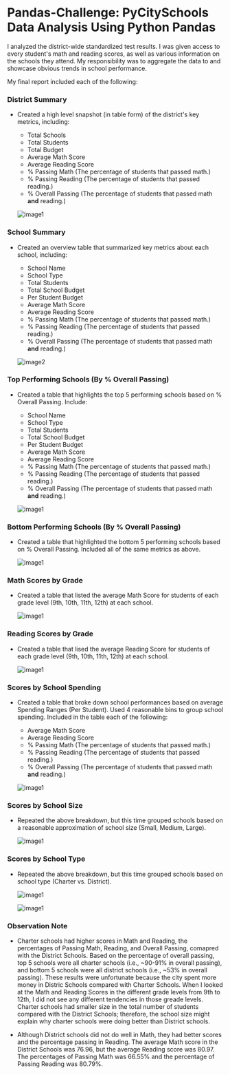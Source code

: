 # Pandas-Challenge: PyCitySchools Data Analysis Using Python Pandas

I analyzed the district-wide standardized test results. I was given access to every student's math and reading scores, as well as various information on the schools they attend. My responsibility was to aggregate the data to and showcase obvious trends in school performance.

My final report included each of the following:

### District Summary

* Created a high level snapshot (in table form) of the district's key metrics, including:
  * Total Schools
  * Total Students
  * Total Budget
  * Average Math Score
  * Average Reading Score
  * % Passing Math (The percentage of students that passed math.)
  * % Passing Reading (The percentage of students that passed reading.)
  * % Overall Passing (The percentage of students that passed math **and** reading.)
  
  ![image1](PyCitySchools/images/3.png)

### School Summary

* Created an overview table that summarized key metrics about each school, including:
  * School Name
  * School Type
  * Total Students
  * Total School Budget
  * Per Student Budget
  * Average Math Score
  * Average Reading Score
  * % Passing Math (The percentage of students that passed math.)
  * % Passing Reading (The percentage of students that passed reading.)
  * % Overall Passing (The percentage of students that passed math **and** reading.)
  
  ![image2](PyCitySchools/images/4.png)

### Top Performing Schools (By % Overall Passing)

* Created a table that highlights the top 5 performing schools based on % Overall Passing. Include:
  * School Name
  * School Type
  * Total Students
  * Total School Budget
  * Per Student Budget
  * Average Math Score
  * Average Reading Score
  * % Passing Math (The percentage of students that passed math.)
  * % Passing Reading (The percentage of students that passed reading.)
  * % Overall Passing (The percentage of students that passed math **and** reading.)
  
  ![image1](PyCitySchools/images/top.png)

### Bottom Performing Schools (By % Overall Passing)

* Created a table that highlighted the bottom 5 performing schools based on % Overall Passing. Included all of the same metrics as above.

  ![image1](PyCitySchools/images/6.png)

### Math Scores by Grade

* Created a table that listed the average Math Score for students of each grade level (9th, 10th, 11th, 12th) at each school.

  ![image1](PyCitySchools/images/math.png)

### Reading Scores by Grade

* Created a table that lised the average Reading Score for students of each grade level (9th, 10th, 11th, 12th) at each school.

  ![image1](PyCitySchools/images/reading.png)

### Scores by School Spending

* Created a table that broke down school performances based on average Spending Ranges (Per Student). Used 4 reasonable bins to group school spending. Included in the table each of the following:
  * Average Math Score
  * Average Reading Score
  * % Passing Math (The percentage of students that passed math.)
  * % Passing Reading (The percentage of students that passed reading.)
  * % Overall Passing (The percentage of students that passed math **and** reading.)
  
  ![image1](PyCitySchools/images/7.png)

### Scores by School Size

* Repeated the above breakdown, but this time grouped schools based on a reasonable approximation of school size (Small, Medium, Large).

  ![image1](PyCitySchools/images/8.png)

### Scores by School Type

* Repeated the above breakdown, but this time grouped schools based on school type (Charter vs. District).

  ![image1](PyCitySchools/images/9.png)

  ![image1](PyCitySchools/images/10.png)
  
### Observation Note
* Charter schools had higher scores in Math and Reading, the percentages of Passing Math, Reading, and Overall Passing, comapred with the District Schools. Based on the percentage of overall passing, top 5 schools were all charter schools (i.e., ~90-91% in overall passing), and bottom 5 schools were all district schools (i.e., ~53% in overall passing). These results were unfortunate because the city spent more money in Distric Schools compared with Charter Schools. When I looked at the Math and Reading Scores in the different grade levels from 9th to 12th, I did not see any different tendencies in those greade levels. Charter schools had smaller size in the total number of students compared with the District Schools; therefore, the school size might explain why charter schools were doing better than District schools.

* Although District schools did not do well in Math, they had better scores and the percentage passing in Reading. The average Math score in the District Schools was 76.96, but the average Reading score was 80.97. The percentages of Passing Math was 66.55% and the percentage of Passing Reading was 80.79%. 
